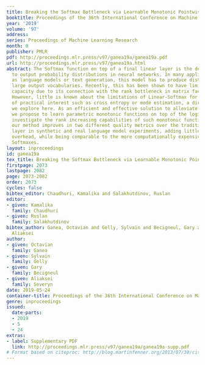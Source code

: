 ```yaml
---
title: Breaking the Softmax Bottleneck via Learnable Monotonic Pointwise Non-linearities
booktitle: Proceedings of the 36th International Conference on Machine Learning
year: '2019'
volume: '97'
address: 
series: Proceedings of Machine Learning Research
month: 0
publisher: PMLR
pdf: http://proceedings.mlr.press/v97/ganea19a/ganea19a.pdf
url: http://proceedings.mlr.press/v97/ganea19a.html
abstract: The Softmax function on top of a final linear layer is the de facto method
  to output probability distributions in neural networks. In many applications such
  as language models or text generation, this model has to produce distributions over
  large output vocabularies. Recently, this has been shown to have limited representational
  capacity due to its connection with the rank bottleneck in matrix factorization.
  However, little is known about the limitations of Linear-Softmax for quantities
  of practical interest such as cross entropy or mode estimation, a direction that
  we explore here. As an efficient and effective solution to alleviate this issue,
  we propose to learn parametric monotonic functions on top of the logits. We theoretically
  investigate the rank increasing capabilities of such monotonic functions. Empirically,
  our method improves in two different quality metrics over the traditional Linear-Softmax
  layer in synthetic and real language model experiments, adding little time or memory
  overhead, while being comparable to the more computationally expensive mixture of
  Softmaxes.
layout: inproceedings
id: ganea19a
tex_title: Breaking the Softmax Bottleneck via Learnable Monotonic Pointwise Non-linearities
firstpage: 2073
lastpage: 2082
page: 2073-2082
order: 2073
cycles: false
bibtex_editor: Chaudhuri, Kamalika and Salakhutdinov, Ruslan
editor:
- given: Kamalika
  family: Chaudhuri
- given: Ruslan
  family: Salakhutdinov
bibtex_author: Ganea, Octavian and Gelly, Sylvain and Becigneul, Gary and Severyn,
  Aliaksei
author:
- given: Octavian
  family: Ganea
- given: Sylvain
  family: Gelly
- given: Gary
  family: Becigneul
- given: Aliaksei
  family: Severyn
date: 2019-05-24
container-title: Proceedings of the 36th International Conference on Machine Learning
genre: inproceedings
issued:
  date-parts:
  - 2019
  - 5
  - 24
extras:
- label: Supplementary PDF
  link: http://proceedings.mlr.press/v97/ganea19a/ganea19a-supp.pdf
# Format based on citeproc: http://blog.martinfenner.org/2013/07/30/citeproc-yaml-for-bibliographies/
---
```

